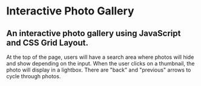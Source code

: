 # Interactive Photo Gallery
## An interactive photo gallery using JavaScript and CSS Grid Layout.
At the top of the page, users will have a search area where photos will hide and show depending on the input. When the user clicks on a thumbnail, the photo will display in a lightbox. There are "back" and "previous" arrows to cycle through photos.
